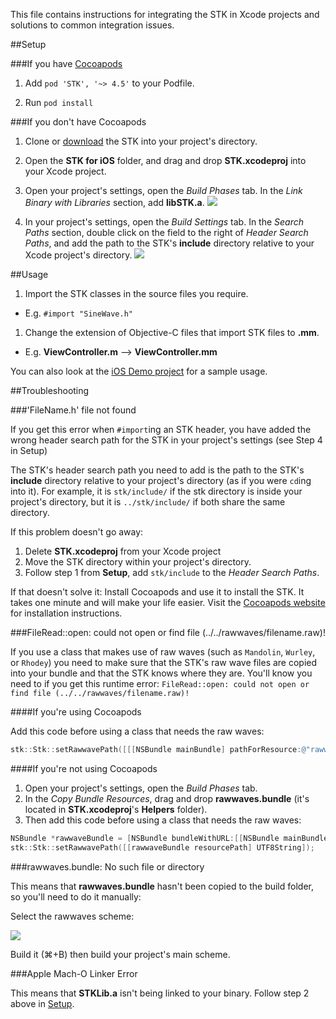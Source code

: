 This file contains instructions for integrating the STK in Xcode projects and solutions to common integration issues. 

##Setup

###If you have [Cocoapods](http://cocoapods.org/)

1. Add `pod 'STK', '~> 4.5'` to your Podfile.

1. Run `pod install`

###If you don't have Cocoapods

1. Clone or [download][download_link] the STK into your project's directory.

1. Open the **STK for iOS** folder, and drag and drop **STK.xcodeproj** into your Xcode project.

1. Open your project's settings, open the *Build Phases* tab. In the *Link Binary with Libraries* section, add **libSTK.a**. 
![][linking_libSTK_screenshot]

1. In your project's settings, open the *Build Settings* tab. In the *Search Paths* section, double click on the field to the right of *Header Search Paths*, and add the path to the STK's **include** directory relative to your Xcode project's directory.
![][header_search_paths_screenshot]


##Usage

1. Import the STK classes in the source files you require. 
  * E.g. `#import "SineWave.h"`

1. Change the extension of Objective-C files that import STK files to **.mm**. 
  * E.g. **ViewController.m** —> **ViewController.mm**

You can also look at the [iOS Demo project](..projects/demo/iOS%20Demo) for a sample usage. 


##Troubleshooting

###'FileName.h' file not found

If you get this error when `#import`ing an STK header, you have added the wrong header search path for the STK in your project's settings (see Step 4 in Setup)

The STK's header search path you need to add is the path to the STK's **include** directory relative to your project's directory (as if you were `cd`ing into it). For example, it is `stk/include/` if the stk directory is inside your project's directory, but it is `../stk/include/` if both share the same directory. 

If this problem doesn't go away:

1. Delete **STK.xcodeproj** from your Xcode project
1. Move the STK directory within your project's directory. 
1. Follow step 1 from **Setup**, add `stk/include` to the *Header Search Paths*.

If that doesn't solve it:
Install Cocoapods and use it to install the STK. It takes one minute and will make your life easier. Visit the [Cocoapods website](http://cocoapods.org/) for installation instructions. 

###FileRead::open: could not open or find file (../../rawwaves/filename.raw)!

If you use a class that makes use of raw waves (such as `Mandolin`, `Wurley`, or `Rhodey`) you need to make sure that the STK's raw wave files are copied into your bundle and that the STK knows where they are. You'll know you need to if you get this runtime error:
`FileRead::open: could not open or find file (../../rawwaves/filename.raw)!`

####If you're using Cocoapods

Add this code before using a class that needs the raw waves: 
```objective-c
stk::Stk::setRawwavePath([[[NSBundle mainBundle] pathForResource:@"rawwaves" ofType:@"bundle"] UTF8String]);
```

####If you're not using Cocoapods

1. Open your project's settings, open the *Build Phases* tab. 
1. In the *Copy Bundle Resources*, drag and drop **rawwaves.bundle** (it's located in **STK.xcodeproj**'s **Helpers** folder). 
1. Then add this code before using a class that needs the raw waves: 

```objective-c
NSBundle *rawwaveBundle = [NSBundle bundleWithURL:[[NSBundle mainBundle] URLForResource:@"rawwaves" withExtension:@"bundle"]];
stk::Stk::setRawwavePath([[rawwaveBundle resourcePath] UTF8String]);
```


###rawwaves.bundle: No such file or directory

This means that **rawwaves.bundle** hasn't been copied to the build folder, so you'll need to do it manually:

Select the rawwaves scheme:

![][rawwaves_scheme_screenshot]
  
Build it (⌘+B)  then build your project's main scheme. 

###Apple Mach-O Linker Error

This means that **STKLib.a** isn't being linked to your binary. Follow step 2 above in [Setup](#setup). 


[download_link]: https://github.com/thestk/stk/archive/master.zip
[linking_libSTK_screenshot]: http://i.imgur.com/cLbGrtq.png
[header_search_paths_screenshot]: http://i.imgur.com/iBTC06h.png
[rawwaves_scheme_screenshot]: http://i.imgur.com/PKd7epf.png
